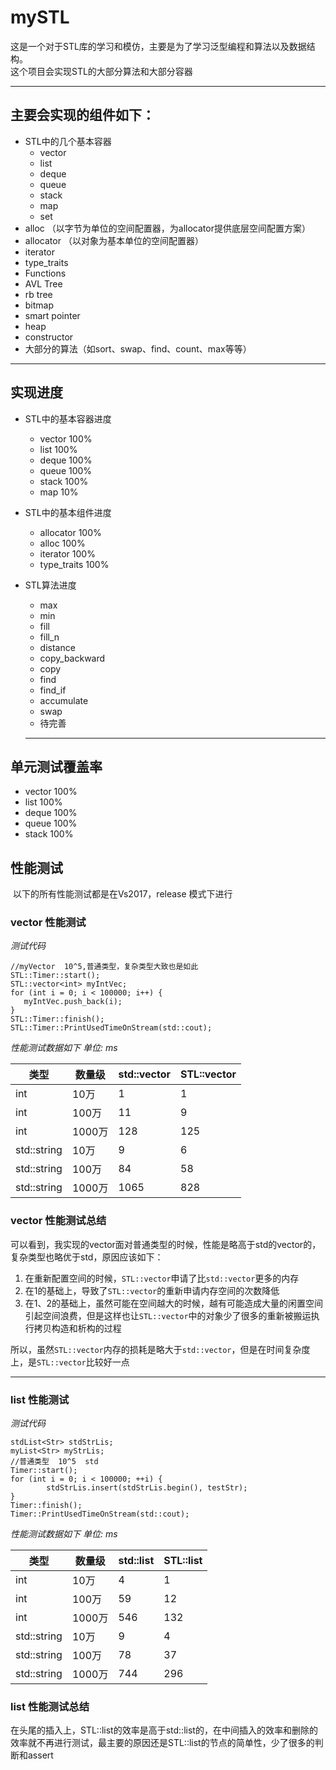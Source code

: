 # mySTL

这是一个对于STL库的学习和模仿，主要是为了学习泛型编程和算法以及数据结构。  
这个项目会实现STL的大部分算法和大部分容器  
- - -

## 主要会实现的组件如下：
* STL中的几个基本容器
  * vector
  * list
  * deque
  * queue
  * stack
  * map
  * set
* alloc              （以字节为单位的空间配置器，为allocator提供底层空间配置方案）
* allocator          （以对象为基本单位的空间配置器）
* iterator
* type_traits
* Functions
* AVL Tree
* rb tree
* bitmap
* smart pointer
* heap
* constructor
* 大部分的算法（如sort、swap、find、count、max等等）

- - - 
## 实现进度

* STL中的基本容器进度
  * vector 100%
  * list  100%
  * deque 100%
  * queue 100%
  * stack 100%
  * map 10%
  
* STL中的基本组件进度
  * allocator 100%
  * alloc 100%
  * iterator 100%
  * type_traits 100%
* STL算法进度
  * max
  * min
  * fill
  * fill_n
  * distance
  * copy_backward
  * copy
  * find
  * find_if
  * accumulate
  * swap
  * 待完善
  - - -
## 单元测试覆盖率
 * vector 100%
 * list  100%
 * deque 100%
 * queue 100%
 * stack 100%
 
## 性能测试
  以下的所有性能测试都是在Vs2017，release 模式下进行
### vector 性能测试
*测试代码*
```
//myVector  10^5,普通类型，复杂类型大致也是如此
STL::Timer::start();
STL::vector<int> myIntVec;
for (int i = 0; i < 100000; i++) {
   myIntVec.push_back(i);
}
STL::Timer::finish();
STL::Timer::PrintUsedTimeOnStream(std::cout);

```

*性能测试数据如下 单位: ms*

|类型| 数量级 | std::vector | STL::vector
| ------ | -------- | ----- | ------|
|int |10万|1|1
|int |100万|11|9
|int |1000万|128|125
|std::string |10万|9|6
|std::string |100万|84|58
|std::string |1000万|1065|828

### vector 性能测试总结
可以看到，我实现的vector面对普通类型的时候，性能是略高于std的vector的，复杂类型也略优于std，原因应该如下：
1. 在重新配置空间的时候，`STL::vector`申请了比`std::vector`更多的内存
2. 在1的基础上，导致了`STL::vector`的重新申请内存空间的次数降低
3. 在1、2的基础上，虽然可能在空间越大的时候，越有可能造成大量的闲置空间引起空间浪费，但是这样也让`STL::vector`中的对象少了很多的重新被搬运执行拷贝构造和析构的过程

所以，虽然`STL::vector`内存的损耗是略大于`std::vector`，但是在时间复杂度上，是`STL::vector`比较好一点

- - -
### list 性能测试
*测试代码*
```
stdList<Str> stdStrLis;
myList<Str> myStrLis;
//普通类型  10^5  std
Timer::start();
for (int i = 0; i < 100000; ++i) {
		stdStrLis.insert(stdStrLis.begin(), testStr);
}
Timer::finish();
Timer::PrintUsedTimeOnStream(std::cout);

```

*性能测试数据如下 单位: ms*

|类型| 数量级 | std::list | STL::list
| ------ | -------- | ----- | ------|
|int |10万|4|1
|int |100万|59|12
|int |1000万|546|132
|std::string |10万|9|4
|std::string |100万|78|37
|std::string |1000万|744|296

### list 性能测试总结
在头尾的插入上，STL::list的效率是高于std::list的，在中间插入的效率和删除的效率就不再进行测试，最主要的原因还是STL::list的节点的简单性，少了很多的判断和assert